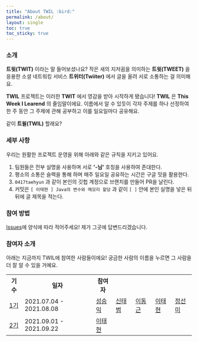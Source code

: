 ```yaml
---
title: "About TWIL :bird:"
permalink: /about/
layout: single
toc: true
toc_sticky: true
---
```



### 소개
**트윗(TWIT)** 이라는 말 들어보셨나요? 작은 새의 지저귐을 의미하는 **트윗(TWEET)** 을 응용한 소셜 네트워킹 서비스 **트위터(Twiiter)** 에서 글을 올려 서로 소통하는 걸 의미해요.  

**TWIL** 프로젝트는 이러한 **TWIT** 에서 영감을 받아 시작하게 됐습니다! **TWIL** 은 **This Week I Learend** 의 줄임말이에요. 이름에서 알 수 있듯이 각자 주제를 하나 선정하여 한 주 동안 그 주제에 관해 공부하고 이를 일요일마다 공유해요.

같이 **트윌(TWIL)** 할래요?


### 세부 사항
우리는 원활한 프로젝트 운영을 위해 아래와 같은 규칙을 지키고 있어요.

1. 팀원들은 전부 실명을 사용하며 서로 **'-님'** 호칭을 사용하여 존대한다.
2. 평소의 소통은 슬랙을 통해 하며 매주 일요일 공유하는 시간은 구글 밋을 활용한다.
3. `0417taehyun` 과 같이 본인의 깃헙 계정으로 브랜치를 만들어 PR을 날린다.
4. 커밋은 `[ 이태현 ] Java의 변수와 메모리 할당` 과 같이 `[ ]` 안에 본인 실명을 넣은 뒤 뒤에 글 제목을 적는다.


### 참여 방법
[Issues](https://github.com/week-with-me/TWIL/issues)에 양식에 따라 적어주세요! 제가 그곳에 답변드리겠습니다.

### 참여자 소개
아래는 지금까지 TWIL에 참여한 사람들이에요! 궁금한 사람의 이름을 누르면 그 사람을 더 잘 알 수 있을 거예요.

<table>
    <tr>
        <th>기수</th>
        <th>일자</th>
        <th>참여자</th>
    </tr>
    <tr>
        <td><a href="">1기</a></td>
        <td>2021.07.04 - 2021.08.08</td>
        <td><a href="https://github.com/iksflow">성승익</a></td>
        <td><a href="https://github.com/TaeBeomShin">신태범</a></td>
        <td><a href="https://github.com/gledong12">이동근</a></td>
        <td><a href="https://www.weekwith.me">이태현</a></td>
        <td><a href="https://github.com/katej927">정선미</a></td>
    </tr>
        <td><a href="">2기</a></td>
        <td>2021.09.01 - 2021.09.22</td>
        <td><a href="https://www.weekwith.me">이태현</a></td>
</table>